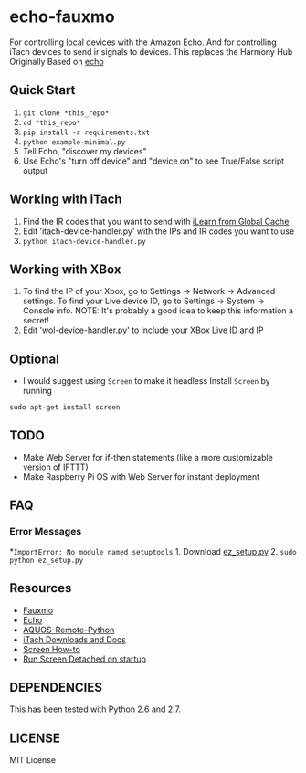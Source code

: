 # echo-fauxmo

For controlling local devices with the Amazon Echo. And for controlling iTach devices to send ir signals to devices. This replaces the Harmony Hub
Originally Based on [echo](https://github.com/toddmedema/echo)

## Quick Start

1. `git clone *this_repo*`
2. `cd *this_repo*`
3. `pip install -r requirements.txt`
4. `python example-minimal.py`
5. Tell Echo, "discover my devices"
6. Use Echo's "turn off device" and "device on" to see True/False script output

## Working with iTach

1. Find the IR codes that you want to send with [iLearn from Global Cache](https://www.globalcache.com/files/software/iLearn.exe)
2. Edit 'itach-device-handler.py' with the IPs and IR codes you want to use
3. `python itach-device-handler.py`

## Working with XBox

1. To find the IP of your Xbox, go to Settings -> Network -> Advanced settings. To find your Live device ID, go to Settings -> System -> Console info. NOTE: It's probably a good idea to keep this information a secret!
2. Edit 'wol-device-handler.py' to include your XBox Live ID and IP

## Optional

* I would suggest using `Screen` to make it headless
Install `Screen` by running

```
sudo apt-get install screen
```

## TODO

* Make Web Server for if-then statements (like a more customizable version of IFTTT)
* Make Raspberry Pi OS with Web Server for instant deployment

## FAQ

### Error Messages
*`ImportError: No module named setuptools` 
    1. Download [ez_setup.py](https://bitbucket.org/pypa/setuptools/downloads/ez_setup.py)
    2. `sudo python ez_setup.py`


## Resources

* [Fauxmo](https://github.com/makermusings/fauxmo)
* [Echo](https://github.com/toddmedema/echo)
* [AQUOS-Remote-Python](https://github.com/thehappydinoa/AQUOS-Remote-Python)
* [iTach Downloads and Docs](https://www.globalcache.com/downloads/)
* [Screen How-to](https://www.rackaid.com/blog/linux-screen-tutorial-and-how-to/)
* [Run Screen Detached on startup](https://coderwall.com/p/quflrg/run-a-script-on-startup-in-a-detached-screen-on-a-raspberry-pi)

## DEPENDENCIES

This has been tested with Python 2.6 and 2.7.

## LICENSE

MIT License

